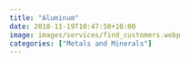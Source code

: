```yaml
---
title: "Aluminum"
date: 2018-11-19T10:47:58+10:00
image: images/services/find_customers.webp
categories: ["Metals and Minerals"]
---
```

